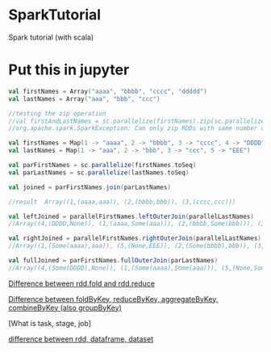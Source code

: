 # SparkTutorial
Spark tutorial (with scala)


# Put this in jupyter

```scala
val firstNames = Array("aaaa", "bbbb", "cccc", "ddddd")
val lastNames = Array("aaa", "bbb", "ccc")

//testing the zip operation
//val firstAndLastNames = sc.parallelize(firstNames).zip(sc.parallelize(lastNames))
//org.apache.spark.SparkException: Can only zip RDDs with same number of elements in each partition

val firstNames = Map(1 -> "aaaa", 2 -> "bbbb", 3 -> "cccc", 4 -> "DDDD")
val lastNames = Map(1 -> "aaa", 2 -> "bbb", 3 -> "ccc", 5 -> "EEE")

val parFirstNames = sc.parallelize(firstNames.toSeq)
val parLastNames = sc.parallelize(lastNames.toSeq)

val joined = parFirstNames.join(parLastNames)

//result  Array((1,(aaaa,aaa)), (2,(bbbb,bbb)), (3,(cccc,ccc)))

val leftJoined = parallelFirstNames.leftOuterJoin(parallelLastNames)
//Array((4,(DDDD,None)), (1,(aaaa,Some(aaa))), (2,(bbbb,Some(bbb))), (3,(cccc,Some(ccc))))

val rightJoined = parallelFirstNames.rightOuterJoin(parallelLastNames)
//Array((1,(Some(aaaa),aaa)), (5,(None,EEE)), (2,(Some(bbbb),bbb)), (3,(Some(cccc),ccc)))

val fullJoined = parFirstNames.fullOuterJoin(parLastNames)
//Array((4,(Some(DDDD),None)), (1,(Some(aaaa),Some(aaa))), (5,(None,Some(EEE))), (2,(Some(bbbb),Some(bbb))), (3,(Some(cccc),Some(ccc))))
```

[Difference between rdd.fold and rdd.reduce](https://stackoverflow.com/questions/26634814/why-are-aggregate-and-fold-two-different-apis-in-spark)

[Difference between foldByKey, reduceByKey, aggregateByKey, combineByKey (also groupByKey)](https://stackoverflow.com/questions/43364432/spark-difference-between-reducebykey-vs-groupbykey-vs-aggregatebykey-vs-combineb)

[What is task, stage, job]

[difference between rdd, dataframe, dataset](https://stackoverflow.com/questions/31508083/difference-between-dataframe-dataset-and-rdd-in-spark)


